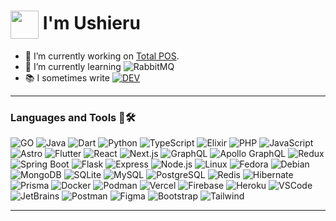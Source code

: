 <h1><a href="https://ushieru.com"><img align="center" height="45" src="https://www.ushieru.com/favicon.svg"></a> I'm Ushieru</h1>

- 🔭 I’m currently working on [Total POS](https://github.com/ushieru/total-pos).
- 🧠 I’m currently learning ![RabbitMQ](https://img.shields.io/badge/-AWS-232F3E?style=flat&logo=amazonaws&logoColor=white)
- 📚 I sometimes write [![DEV](https://img.shields.io/badge/-Dev-black?style=flat&logo=dev.to&logoColor=white&link=https://dev.to/ushieru)](https://dev.to/ushieru)
<hr/>

### Languages and Tools 🔡🛠️
![GO](https://img.shields.io/badge/-Go-00ADD8?style=flat&logo=Go&logoColor=white) ![Java](https://img.shields.io/badge/-Java-007396?style=flat&logo=java&logoColor=white)  ![Dart](https://img.shields.io/badge/-Dart-0175c2?style=flat&logo=Dart&logoColor=white)  ![Python](https://img.shields.io/badge/-Python%203-3776AB?style=flat&logo=Python&logoColor=white)  ![TypeScript](https://img.shields.io/badge/-TypeScript-007acc?style=flat&logo=TypeScript&logoColor=white)  ![Elixir](https://img.shields.io/badge/-Elixir-4B275F?style=flat&logo=Elixir&logoColor=white)   ![PHP](https://img.shields.io/badge/-PHP-777bb4?style=flat&logo=PHP&logoColor=white)  ![JavaScript](https://img.shields.io/badge/-JavaScript-e3cc14?style=flat&logo=JavaScript&logoColor=white)  ![Astro](https://img.shields.io/badge/-Astro-BC52EE?style=flat&logo=Astro&logoColor=white)  ![Flutter](https://img.shields.io/badge/-Flutter-075b9a?style=flat&logo=Flutter&logoColor=white)  ![React](https://img.shields.io/badge/-React-61DAFB?style=flat&logo=React&logoColor=white)  ![Next.js](https://img.shields.io/badge/-Next.js-000000?style=flat&logo=Next.js&logoColor=white)  ![GraphQL](https://img.shields.io/badge/-GraphQL-E10098?style=flat&logo=GraphQL&logoColor=white)  ![Apollo GraphQL](https://img.shields.io/badge/-Apollo%20GraphQL-311C87?style=flat&logo=Apollo%20GraphQL&logoColor=white)  ![Redux](https://img.shields.io/badge/-Redux-764ABC?style=flat&logo=Redux&logoColor=white)  ![Spring Boot](https://img.shields.io/badge/-SpringBoot-6DB33F?style=flat&logo=Spring-Boot&logoColor=white)  ![Flask](https://img.shields.io/badge/-Flask-000000?style=flat&logo=Flask&logoColor=white)  ![Express](https://img.shields.io/badge/-Express-000000?style=flat&logo=Express&logoColor=white)  ![Node.js](https://img.shields.io/badge/-Node.js-339933?style=flat&logo=Node.js&logoColor=white)  ![Linux](https://img.shields.io/badge/-Linux-FCC624?style=flat&logo=Linux&logoColor=000000)  ![Fedora](https://img.shields.io/badge/-Fedora-51A2DA?style=flat&logo=Fedora&logoColor=white)  ![Debian](https://img.shields.io/badge/-Debian-A81D33?style=flat&logo=Debian&logoColor=white)  ![MongoDB](https://img.shields.io/badge/-MongoDB-47A248?style=flat&logo=MongoDB&logoColor=white)  ![SQLite](https://img.shields.io/badge/-SQLite-003B57?style=flat&logo=SQLite&logoColor=white)  ![MySQL](https://img.shields.io/badge/-MySQL-4479A1?style=flat&logo=MySQL&logoColor=white)  ![PostgreSQL](https://img.shields.io/badge/-PostgreSQL-4169E1?style=flat&logo=PostgreSQL&logoColor=white)  ![Redis](https://img.shields.io/badge/-Redis-DC382D?style=flat&logo=Redis&logoColor=white)  ![Hibernate](https://img.shields.io/badge/-Hibernate-59666C?style=flat&logo=Hibernate&logoColor=white)  ![Prisma](https://img.shields.io/badge/-Prisma-2D3748?style=flat&logo=Prisma&logoColor=white)  ![Docker](https://img.shields.io/badge/-Docker-2496ED?style=flat&logo=Docker&logoColor=white)  ![Podman](https://img.shields.io/badge/-Podman-892CA0?style=flat&logo=Podman&logoColor=white)  ![Vercel](https://img.shields.io/badge/-Vercel-000000?style=flat&logo=Vercel&logoColor=white)  ![Firebase](https://img.shields.io/badge/-Firebase-FFCA28?style=flat&logo=Firebase&logoColor=white)  ![Heroku](https://img.shields.io/badge/-Heroku-430098?style=flat&logo=Heroku&logoColor=white)    ![VSCode](https://img.shields.io/badge/-VSCode-007ACC?style=flat&logo=visual-studio-code&logoColor=white)  ![JetBrains](https://img.shields.io/badge/-JetBrains-000000?style=flat&logo=JetBrains&logoColor=white)  ![Postman](https://img.shields.io/badge/-Postman-FF6C37?style=flat&logo=Postman&logoColor=white)  ![Figma](https://img.shields.io/badge/-Figma-F24E1E?style=flat&logo=Figma&logoColor=white)  ![Bootstrap](https://img.shields.io/badge/-Bootstrap-563D7C?style=flat&logo=Bootstrap&logoColor=white)  ![Tailwind](https://img.shields.io/badge/-Tailwind%20CSS-38B2AC?style=flat&logo=Tailwind%20CSS&logoColor=white)
<hr/>
